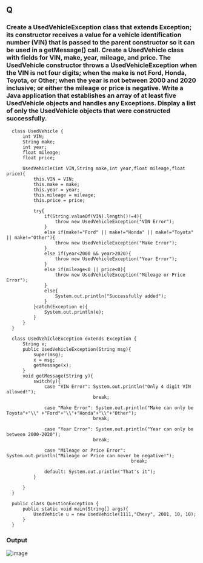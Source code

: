 ## Q
### Create a UsedVehicleException class that extends Exception; its constructor receives a value for a vehicle identification number (VIN) that is passed to the parent constructor so it can be used in a getMessage() call. Create a UsedVehicle class with fields for VIN, make, year, mileage, and price. The UsedVehicle constructor throws a UsedVehicleException when the VIN is not four digits; when the make is not Ford, Honda, Toyota, or Other; when the year is not between 2000 and 2020 inclusive; or either the mileage or price is negative. Write a Java application that establishes an array of at least five UsedVehicle objects and handles any Exceptions. Display a list of only the UsedVehicle objects that were constructed successfully.

      class UsedVehicle {
          int VIN;
          String make;
          int year;
          float mileage;
          float price;

          UsedVehicle(int VIN,String make,int year,float mileage,float price){
              this.VIN = VIN;
              this.make = make;
              this.year = year;
              this.mileage = mileage;
              this.price = price;

              try{
                  if(String.valueOf(VIN).length()!=4){
                      throw new UsedVehicleException("VIN Error");
                  }
                  else if(make!="Ford" || make!="Honda" || make!="Toyota" || make!="Other"){
                      throw new UsedVehicleException("Make Error");
                  }
                  else if(year<2000 && year>2020){
                      throw new UsedVehicleException("Year Error");
                  }
                  else if(mileage<0 || price<0){
                      throw new UsedVehicleException("Mileage or Price Error");
                  }
                  else{
                      System.out.println("Successfully added");
                  }
              }catch(Exception e){
                  System.out.println(e);
              }
          }
      }

      class UsedVehicleException extends Exception {
          String x;
          public UsedVehicleException(String msg){
              super(msg);
              x = msg;
              getMessage(x);
          }
          void getMessage(String y){
              switch(y){
                  case "VIN Error": System.out.println("Only 4 digit VIN allowed!");
                                    break;

                  case "Make Error": System.out.println("Make can only be Toyota"+"\\" +"Ford"+"\\"+"Honda"+"\\"+"Other");
                                    break; 

                  case "Year Error": System.out.println("Year can only be between 2000-2020");
                                    break;

                  case "Mileage or Price Error": System.out.println("Mileage or Price can never be negative!");
                                                  break;

                  default: System.out.println("That's it");
              }

          }
      }

      public class QuestionException {
          public static void main(String[] args){
              UsedVehicle u = new UsedVehicle(1111,"Chevy", 2001, 10, 10);
          }
      }
      
### Output
![image](https://user-images.githubusercontent.com/66274690/145702828-412636d6-2b61-4dc3-9baf-3b50e0f46825.png)

